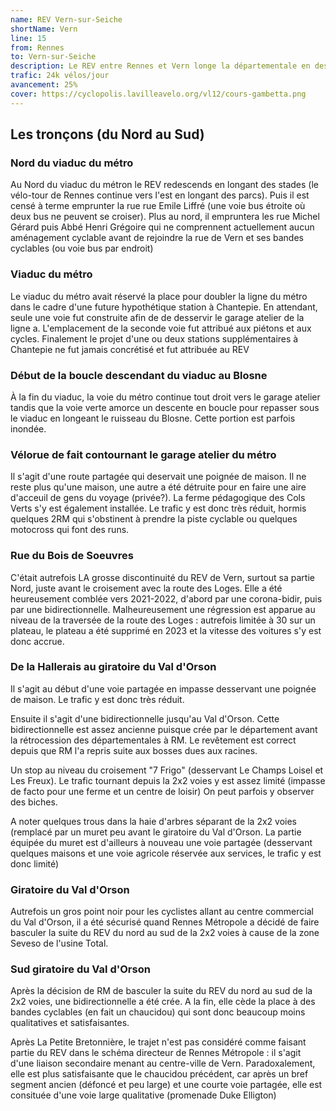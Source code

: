 ```yaml
---
name: REV Vern-sur-Seiche
shortName: Vern
line: 15
from: Rennes
to: Vern-sur-Seiche
description: Le REV entre Rennes et Vern longe la départementale en desservant le Val d'Orson. Il est prolongé par une liaison secondaire vers Saint Armel et Bourgbarré.
trafic: 24k vélos/jour
avancement: 25%
cover: https://cyclopolis.lavilleavelo.org/vl12/cours-gambetta.png
---
```


## Les tronçons (du Nord au Sud)

### Nord du viaduc du métro

Au Nord du viaduc du métron le REV redescends en longant des stades (le vélo-tour de Rennes continue vers l'est en longant des parcs).
Puis il est censé à terme emprunter la rue rue Emile Liffré (une voie bus étroite où deux bus ne peuvent se croiser).
Plus au nord, il empruntera les rue Michel Gérard puis Abbé Henri Grégoire qui ne comprennent actuellement aucun aménagement cyclable avant de rejoindre la rue de Vern et ses bandes cyclables (ou voie bus par endroit)

### Viaduc du métro

Le viaduc du métro avait réservé la place pour doubler la ligne du métro dans le cadre d'une future hypothétique station à Chantepie.
En attendant, seule une voie fut construite afin de de desservir le garage atelier de la ligne a.
L'emplacement de la seconde voie fut attribué aux piétons et aux cycles.
Finalement le projet d'une ou deux stations supplémentaires à Chantepie ne fut jamais concrétisé et fut attribuée au REV

### Début de la boucle descendant du viaduc au Blosne

À la fin du viaduc, la voie du métro continue tout droit vers le garage atelier tandis que la voie verte amorce un descente en boucle pour repasser sous le viaduc en longeant le ruisseau du Blosne.
Cette portion est parfois inondée.

### Vélorue de fait contournant le garage atelier du métro

Il s'agit d'une route partagée qui deservait une poignée de maison.
Il ne reste plus qu'une maison, une autre a été détruite pour en faire une aire d'acceuil de gens du voyage (privée?).
La ferme pédagogique des Cols Verts s'y est également installée.
Le trafic y est donc très réduit, hormis quelques 2RM qui s'obstinent à prendre la piste cyclable ou quelques motocross qui font des runs.

### Rue du Bois de Soeuvres

C'était autrefois LA grosse discontinuité du REV de Vern, surtout sa partie Nord, juste avant le croisement avec la route des Loges.
Elle a été heureusement comblée vers 2021-2022, d'abord par une corona-bidir, puis par une bidirectionnelle.
Malheureusement une régression est apparue au niveau de la traversée de la route des Loges : autrefois limitée à 30 sur un plateau, le plateau a été supprimé en 2023 et la vitesse des voitures s'y est donc accrue.


### De la Hallerais au giratoire du Val d'Orson

Il s'agit au début d'une voie partagée en impasse desservant une poignée de maison.
Le trafic y est donc très réduit.

Ensuite il s'agit d'une bidirectionnelle jusqu'au Val d'Orson.
Cette bidirectionnelle est assez ancienne puisque crée par le département avant la rétrocession des départementales à RM.
Le revêtement est correct depuis que RM l'a repris suite aux bosses dues aux racines.

Un stop au niveau du croisement "7 Frigo" (desservant Le Champs Loisel et Les Freux).
Le trafic tournant depuis la 2x2 voies y est assez limité (impasse de facto pour une ferme et un centre de loisir)
On peut parfois y observer des biches.

A noter quelques trous dans la haie d'arbres séparant de la 2x2 voies (remplacé par un muret peu avant le giratoire du Val d'Orson.
La partie équipée du muret est d'ailleurs à nouveau une voie partagée (desservant quelques maisons et une voie agricole réservée aux services, le trafic y est donc limité)

### Giratoire du Val d'Orson

Autrefois un gros point noir pour les cyclistes allant au centre commercial du Val d'Orson, il a été sécurisé quand Rennes Métropole a décidé de faire basculer la suite du REV du nord au sud de la 2x2 voies à cause de la zone Seveso de l'usine Total.

### Sud giratoire du Val d'Orson

Après la décision de RM de basculer la suite du REV du nord au sud de la 2x2 voies, une bidirectionnelle a été crée.
A la fin, elle cède la place à des bandes cyclables (en fait un chaucidou) qui sont donc beaucoup moins qualitatives et satisfaisantes.

Après La Petite Bretonnière, le trajet n'est pas considéré comme faisant partie du REV dans le schéma directeur de Rennes Métropole : il s'agit d'une liaison secondaire menant au centre-ville de Vern.
Paradoxalement, elle est plus satisfaisante que le chaucidou précédent, car après un bref segment ancien (défoncé et peu large) et une courte voie partagée, elle est consituée d'une voie large qualitative (promenade Duke Elligton)